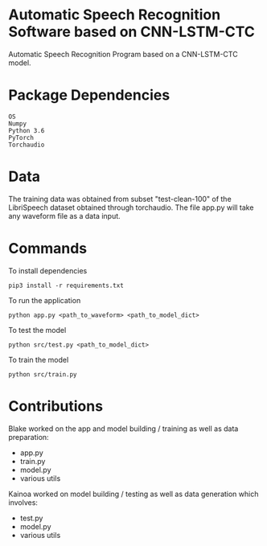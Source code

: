 # Automatic Speech Recognition Software based on CNN-LSTM-CTC
Automatic Speech Recognition Program based on a CNN-LSTM-CTC model.

# Package Dependencies
```
OS
Numpy 
Python 3.6
PyTorch
Torchaudio
```
# Data
The training data was obtained from subset "test-clean-100" of the LibriSpeech dataset obtained through torchaudio. The file app.py will take any waveform file as a data input.

# Commands
To install dependencies
```
pip3 install -r requirements.txt
```

To run the application
```
python app.py <path_to_waveform> <path_to_model_dict>
```

To test the model
```
python src/test.py <path_to_model_dict>
```

To train the model
```
python src/train.py
```

# Contributions
Blake worked on the app and model building / training as well as data preparation:
- app.py 
- train.py
- model.py
- various utils

Kainoa worked on model building / testing as well as data generation which involves: 
- test.py
- model.py
- various utils

